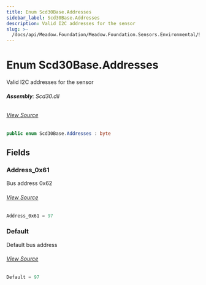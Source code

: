 ```yaml
---
title: Enum Scd30Base.Addresses
sidebar_label: Scd30Base.Addresses
description: Valid I2C addresses for the sensor
slug: >-
  /docs/api/Meadow.Foundation/Meadow.Foundation.Sensors.Environmental/Scd30Base.Addresses
---
```

# Enum Scd30Base.Addresses
Valid I2C addresses for the sensor

###### **Assembly**: Scd30.dll
###### [View Source](https://github.com/WildernessLabs/Meadow.Foundation.git/blob/develop/Source/Meadow.Foundation.Peripherals/Sensors.Environmental.Scd30/Driver/Scd30Base.Enums.cs#L8)
```csharp title="Declaration"
public enum Scd30Base.Addresses : byte
```
## Fields
### Address_0x61
Bus address 0x62
###### [View Source](https://github.com/WildernessLabs/Meadow.Foundation.git/blob/develop/Source/Meadow.Foundation.Peripherals/Sensors.Environmental.Scd30/Driver/Scd30Base.Enums.cs#L13)
```csharp title="Declaration"
Address_0x61 = 97
```
### Default
Default bus address
###### [View Source](https://github.com/WildernessLabs/Meadow.Foundation.git/blob/develop/Source/Meadow.Foundation.Peripherals/Sensors.Environmental.Scd30/Driver/Scd30Base.Enums.cs#L17)
```csharp title="Declaration"
Default = 97
```
